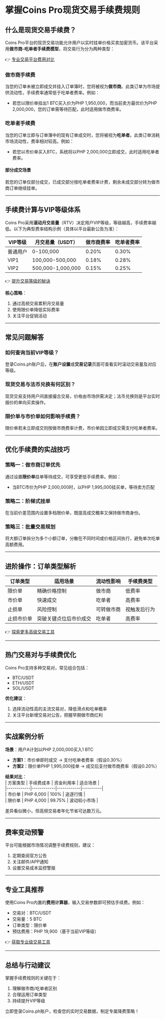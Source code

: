 # 掌握Coins Pro现货交易手续费规则  

## 什么是现货交易手续费？  

Coins Pro平台的现货交易功能允许用户以实时挂单价格买卖加密货币。该平台采用**做市商-吃单者手续费模型**，将交易行为分为两种类型：  

👉 [专业交易平台费用对比](https://bit.ly/okx_welcome)  

### 做市商手续费  
当您的订单未被立即成交并挂入订单簿时，您将被视为**做市商**。此类订单为市场提供流动性，手续费率通常低于吃单者费率。例如：  
- 若您以限价单挂出1 BTC买入价为PHP 1,950,000，而当前卖方最优价为PHP 2,000,000，您的订单需等待匹配，此时适用做市商费率。  

### 吃单者手续费  
当您的订单立即与订单簿中的现有订单成交时，您将被视为**吃单者**。此类订单消耗市场流动性，费率相对较高。例如：  
- 若您以市价单买入BTC，系统将以PHP 2,000,000立即成交，此时适用吃单者费率。  

#### 部分成交场景  
若您的订单仅部分成交，已成交部分按吃单者费率计费，剩余未成交部分转为做市商订单继续挂单。  

---

## 手续费计算与VIP等级体系  

Coins Pro采用**滚动月交易量**（RTV）决定用户VIP等级，等级越高，手续费率越低。以下为典型费率结构示例（具体以平台最新公告为准）：  

| VIP等级 | 月交易量（USDT） | 做市商费率 | 吃单者费率 |  
|---------|------------------|------------|------------|  
| 普通用户 | 0-100,000       | 0.20%      | 0.30%      |  
| VIP1    | 100,000-500,000 | 0.18%      | 0.28%      |  
| VIP2    | 500,000-1,000,000| 0.15%      | 0.25%      |  

👉 [提升交易等级的秘诀](https://bit.ly/okx_welcome)  

**核心策略**：  
1. 通过高频交易累积月交易量  
2. 使用限价单降低实际费率  
3. 关注平台促销活动  

---

## 常见问题解答  

### 如何查询当前VIP等级？  
登录Coins.ph账户后，在**账户设置**或**交易记录**页面可查看实时滚动交易量及对应等级。  

### 现货交易与法币兑换有何区别？  
现货交易支持用户间直接撮合交易，价格由市场供需决定；法币兑换则是平台实时报价的单向买卖操作。  

### 限价单与市价单如何影响手续费？  
限价单若未立即成交则按做市商费率计费，市价单因立即成交需支付吃单者费率。  

---

## 优化手续费的实战技巧  

### 策略一：做市商订单优先  
通过设置**限价单**挂单等待成交，可享受更低手续费率。例如：  
- 当BTC市价为PHP 2,000,000时，以PHP 1,995,000挂买单，等待卖方匹配  

### 策略二：阶梯式挂单  
在当前价差范围内设置多档限价单，既提高成交概率又保持做市商身份。  

### 策略三：批量交易规划  
将大额订单拆分为多个小额订单，分散在不同时间或价格区间执行，避免单次吃单高额费用。  

---

## 进阶操作：订单类型解析  

| 订单类型     | 适用场景                | 流动性影响 | 手续费类型 |  
|--------------|-------------------------|------------|------------|  
| 限价单       | 精确价格控制            | 做市商     | 低费率     |  
| 市价单       | 快速成交                | 吃单者     | 高费率     |  
| 止损单       | 风险控制                | 可转做市商 | 视触发后行为|  
| 止损市价单   | 突破关键点位后市价成交  | 吃单者     | 高费率     |  

👉 [探索更多高级交易工具](https://bit.ly/okx_welcome)  

---

## 热门交易对与手续费优化  

Coins Pro支持多种交易对，常见组合包括：  
- BTC/USDT  
- ETH/USDT  
- SOL/USDT  

**优化建议**：  
1. 选择流动性高的主流交易对，降低滑点和吃单概率  
2. 关注平台新增交易对公告，把握早期做市商红利  

---

## 实战案例分析  

**场景**：用户A计划以PHP 2,000,000买入1 BTC  
- **方案1**：市价单即时成交 → 支付吃单者费率（假设0.30%）  
- **方案2**：限价单PHP 1,995,000挂单 → 成交后支付做市商费率（假设0.20%）  

**结果对比**：  
| 方案类型   | 手续费成本 | 资金利用率 | 适合场景 |  
|------------|------------|------------|----------|  
| 市价单     | PHP 6,000  | 100%       | 追逐行情 |  
| 限价单     | PHP 4,000  | 99.75%     | 波动较小市场 |  

差异看似微小，但高频交易者年化节省可达数万元。  

---

## 费率变动预警  

平台可能根据市场情况调整手续费规则，建议：  
1. 定期查阅官方公告  
2. 关注邮件/APP通知  
3. 设置交易成本监控警报  

---

## 专业工具推荐  

使用Coins Pro内置的**费用计算器**，输入交易参数即可预估手续费。例如：  
- 交易对：BTC/USDT  
- 交易量：5 BTC  
- 订单类型：限价单  
- 预估费用：PHP 19,900（基于当前VIP等级）  

👉 [获取专业级交易工具](https://bit.ly/okx_welcome)  

---

## 总结与行动建议  

掌握手续费规则的关键在于：  
1. 理解做市商/吃单者区别  
2. 合理运用订单类型  
3. 持续提升VIP等级  

立即登录Coins.ph账户，检查您的实时交易数据，制定专属降费策略！